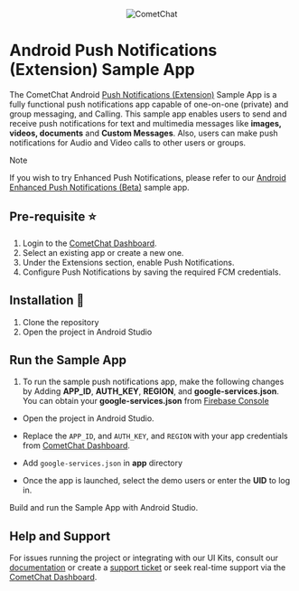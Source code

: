 <p align="center">
  <img alt="CometChat" src="https://assets.cometchat.io/website/images/logos/banner.png">
</p>

# Android Push Notifications (Extension) Sample App

The CometChat Android [Push Notifications (Extension)](https://www.cometchat.com/docs-beta/extensions/android-connection-service) Sample App is a fully functional push notifications app capable of one-on-one (private) and group messaging, and Calling. This sample app enables users to send and receive push notifications for text and multimedia messages like **images, videos, documents** and **Custom Messages**. Also, users can make push notifications for Audio and Video calls to other users or groups.

> [!NOTE]
> If you wish to try Enhanced Push Notifications, please refer to our [Android Enhanced Push Notifications (Beta)](https://github.com/cometchat/cometchat-push-notification-app-android) sample app.


## Pre-requisite :star:

1. Login to the <a href="https://app.cometchat.com/" target="_blank">CometChat Dashboard</a>.
2. Select an existing app or create a new one.
3. Under the Extensions section, enable Push Notifications.
4. Configure Push Notifications by saving the required FCM credentials.

## Installation :wrench:

1. Clone the repository
2. Open the project in Android Studio

## Run the Sample App

1. To run the sample push notifications app, make the following changes by Adding **APP_ID**, **AUTH_KEY**, **REGION**, and **google-services.json**. You can obtain your **google-services.json** from [Firebase Console](https://console.firebase.google.com/)

- Open the project in Android Studio.

- Replace the `APP_ID`, and `AUTH_KEY`, and `REGION` with your app credentials from [CometChat Dashboard](https://app.cometchat.com/).

- Add `google-services.json` in **app** directory

- Once the app is launched, select the demo users or enter the **UID** to log in.

Build and run the Sample App with Android Studio.

## Help and Support

For issues running the project or integrating with our UI Kits, consult our [documentation](https://www.cometchat.com/docs-beta/extensions/android-connection-service) or create a [support ticket](https://help.cometchat.com/hc/en-us) or seek real-time support via the [CometChat Dashboard](https://app.cometchat.com/).
